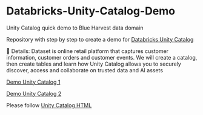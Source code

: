 # Databricks-Unity-Catalog-Demo

Unity Catalog quick demo to Blue Harvest data domain

Repository with step by step to create a demo for [Databricks Unity Catalog](https://learn.microsoft.com/en-us/azure/databricks/data-governance/unity-catalog/)

📝 Details:
Dataset is online retail platform that captures customer information, customer orders and customer events. We will create a catalog, then create tables and learn how Unity Catalog allows you to securely discover, access and collaborate on trusted data and AI assets

[Demo Unity Catalog 1](https://youtu.be/mq2aQbteLmo)

[Demo Unity Catalog 2](https://youtu.be/RnNtCmbK1o8)

Please follow [Unity Catalog HTML](https://github.com/lopesdiego12/Databricks-Unity-Catalog-Demo/blob/d24cb085c744916aaf5f0d5bf0da657ad9821b1c/Unity%20Catalog%20demo%20-%20Blue%20Harvest.html)
